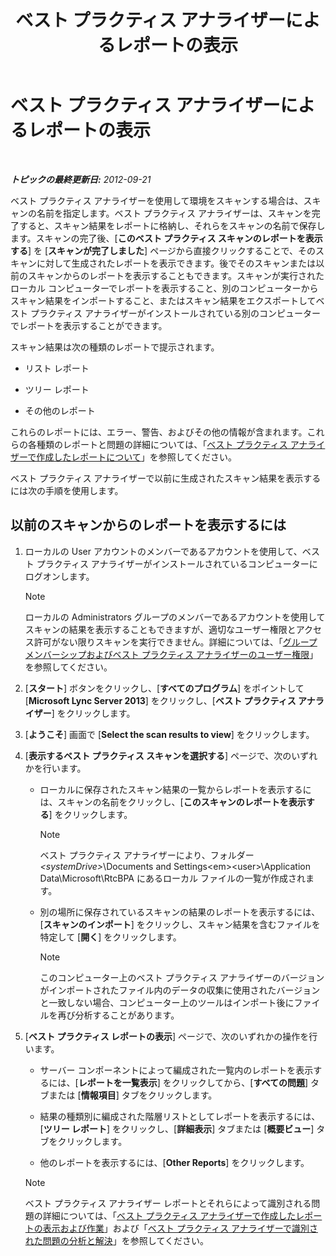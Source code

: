 ﻿---
title: ベスト プラクティス アナライザーによるレポートの表示
TOCTitle: ベスト プラクティス アナライザーによるレポートの表示
ms:assetid: 7217a47b-36b1-4923-81ea-df754cff29bb
ms:mtpsurl: https://technet.microsoft.com/ja-jp/library/Gg607690(v=OCS.15)
ms:contentKeyID: 48272447
ms.date: 05/19/2016
mtps_version: v=OCS.15
ms.translationtype: HT
---

# ベスト プラクティス アナライザーによるレポートの表示

 

_**トピックの最終更新日:** 2012-09-21_

ベスト プラクティス アナライザーを使用して環境をスキャンする場合は、スキャンの名前を指定します。ベスト プラクティス アナライザーは、スキャンを完了すると、スキャン結果をレポートに格納し、それらをスキャンの名前で保存します。スキャンの完了後、\[**このベスト プラクティス スキャンのレポートを表示する**\] を \[**スキャンが完了しました**\] ページから直接クリックすることで、そのスキャンに対して生成されたレポートを表示できます。後でそのスキャンまたは以前のスキャンからのレポートを表示することもできます。スキャンが実行されたローカル コンピューターでレポートを表示すること、別のコンピューターからスキャン結果をインポートすること、またはスキャン結果をエクスポートしてベスト プラクティス アナライザーがインストールされている別のコンピューターでレポートを表示することができます。

スキャン結果は次の種類のレポートで提示されます。

  - リスト レポート

  - ツリー レポート

  - その他のレポート

これらのレポートには、エラー、警告、およびその他の情報が含まれます。これらの各種類のレポートと問題の詳細については、「[ベスト プラクティス アナライザーで作成したレポートについて](lync-server-2013-understanding-reports-created-by-best-practices-analyzer.md)」を参照してください。

ベスト プラクティス アナライザーで以前に生成されたスキャン結果を表示するには次の手順を使用します。

## 以前のスキャンからのレポートを表示するには

1.  ローカルの User アカウントのメンバーであるアカウントを使用して、ベスト プラクティス アナライザーがインストールされているコンピューターにログオンします。
    
    > [!NOTE]
    > ローカルの Administrators グループのメンバーであるアカウントを使用してスキャンの結果を表示することもできますが、適切なユーザー権限とアクセス許可がない限りスキャンを実行できません。詳細については、「<a href="lync-server-2013-group-memberships-and-user-rights-requirements-for-best-practices-analyzer.md">グループ メンバーシップおよびベスト プラクティス アナライザーのユーザー権限</a>」を参照してください。


2.  \[**スタート**\] ボタンをクリックし、\[**すべてのプログラム**\] をポイントして \[**Microsoft Lync Server 2013**\] をクリックし、\[**ベスト プラクティス アナライザー**\] をクリックします。

3.  \[**ようこそ**\] 画面で \[**Select the scan results to view**\] をクリックします。

4.  \[**表示するベスト プラクティス スキャンを選択する**\] ページで、次のいずれかを行います。
    
      - ローカルに保存されたスキャン結果の一覧からレポートを表示するには、スキャンの名前をクリックし、\[**このスキャンのレポートを表示する**\] をクリックします。
        
        > [!NOTE]  
		> ベスト プラクティス アナライザーにより、フォルダー <em>&lt;systemDrive&gt;</em>\Documents and Settings\<em>&lt;user&gt;</em>\Application Data\Microsoft\RtcBPA にあるローカル ファイルの一覧が作成されます。
        
    
      - 別の場所に保存されているスキャンの結果のレポートを表示するには、\[**スキャンのインポート**\] をクリックし、スキャン結果を含むファイルを特定して \[**開く**\] をクリックします。
        
        > [!NOTE]  
		> このコンピューター上のベスト プラクティス アナライザーのバージョンがインポートされたファイル内のデータの収集に使用されたバージョンと一致しない場合、コンピューター上のツールはインポート後にファイルを再び分析することがあります。


5.  \[**ベスト プラクティス レポートの表示**\] ページで、次のいずれかの操作を行います。
    
      - サーバー コンポーネントによって編成された一覧内のレポートを表示するには、\[**レポートを一覧表示**\] をクリックしてから、\[**すべての問題**\] タブまたは \[**情報項目**\] タブをクリックします。
    
      - 結果の種類別に編成された階層リストとしてレポートを表示するには、\[**ツリー レポート**\] をクリックし、\[**詳細表示**\] タブまたは \[**概要ビュー**\] タブをクリックします。
    
      - 他のレポートを表示するには、\[**Other Reports**\] をクリックします。
    
    > [!NOTE]
    > ベスト プラクティス アナライザー レポートとそれらによって識別される問題の詳細については、「<a href="lync-server-2013-viewing-and-working-with-reports-created-by-best-practices-analyzer.md">ベスト プラクティス アナライザーで作成したレポートの表示および作業</a>」および「<a href="lync-server-2013-analyzing-and-resolving-issues-identified-by-best-practices-analyzer.md">ベスト プラクティス アナライザーで識別された問題の分析と解決</a>」を参照してください。

